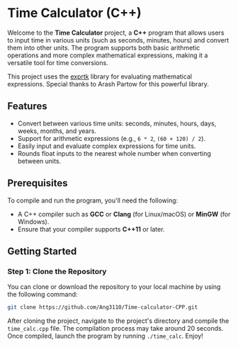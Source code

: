 # Time Calculator (C++)

Welcome to the **Time Calculator** project, a **C++** program that allows users to input time in various units (such as seconds, minutes, hours) and convert them into other units. The program supports both basic arithmetic operations and more complex mathematical expressions, making it a versatile tool for time conversions.

This project uses the [exprtk](https://github.com/ArashPartow/exprtk) library for evaluating mathematical expressions. Special thanks to Arash Partow for this powerful library.


## Features

- Convert between various time units: seconds, minutes, hours, days, weeks, months, and years.
- Support for arithmetic expressions (e.g., `6 * 2`, `(60 + 120) / 2`).
- Easily input and evaluate complex expressions for time units.
- Rounds float inputs to the nearest whole number when converting between units.

## Prerequisites

To compile and run the program, you'll need the following:

- A C++ compiler such as **GCC** or **Clang** (for Linux/macOS) or **MinGW** (for Windows).
- Ensure that your compiler supports **C++11** or later.

## Getting Started

### Step 1: Clone the Repository

You can clone or download the repository to your local machine by using the following command:

```bash
git clone https://github.com/Ang3110/Time-calculator-CPP.git
```
After cloning the project, navigate to the project's directory and compile the `time_calc.cpp` file. The compilation process may take around 20 seconds. Once compiled, launch the program by running `./time_calc`. Enjoy!
